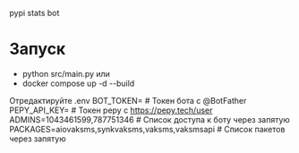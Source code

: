 pypi stats bot
# Запуск
* python src/main.py
или
* docker compose up -d --build

Отредактируйте .env
BOT_TOKEN= # Токен бота с @BotFather
PEPY_API_KEY= # Токен pepy с https://pepy.tech/user
ADMINS=1043461599,787751346 # Список доступа к боту через запятую
PACKAGES=aiovaksms,synkvaksms,vaksms,vaksmsapi # Список пакетов через запятую
